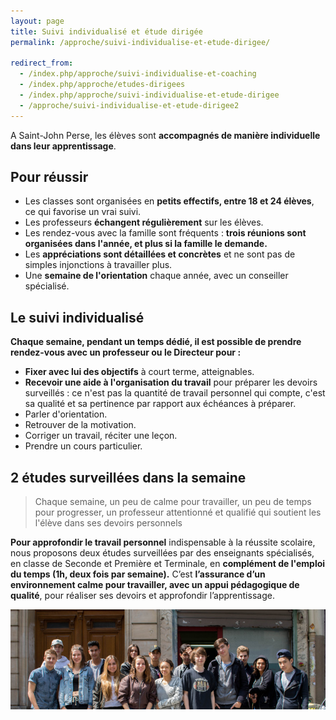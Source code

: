 ```yaml
---
layout: page
title: Suivi individualisé et étude dirigée
permalink: /approche/suivi-individualise-et-etude-dirigee/

redirect_from:
  - /index.php/approche/suivi-individualise-et-coaching
  - /index.php/approche/etudes-dirigees
  - /index.php/approche/suivi-individualise-et-etude-dirigee
  - /approche/suivi-individualise-et-etude-dirigee2
---
```


A Saint-John Perse, les élèves sont **accompagnés de manière individuelle dans leur apprentissage**. 

## Pour réussir

* Les classes sont organisées en **petits effectifs, entre 18 et 24 élèves**, ce qui favorise un vrai suivi.
* Les professeurs **échangent régulièrement** sur les élèves.
* Les rendez-vous avec la famille sont fréquents : **trois réunions sont organisées dans l'année, et plus si la famille le demande.** 
* Les **appréciations sont détaillées et concrètes** et ne sont pas de simples injonctions à travailler plus.
* Une **semaine de l'orientation** chaque année, avec un conseiller spécialisé.

## Le suivi individualisé

**Chaque semaine, pendant un temps dédié, il est possible de prendre rendez-vous avec un professeur ou le Directeur pour :**

* **Fixer avec lui des objectifs** à court terme, atteignables.
* **Recevoir une aide à l'organisation du travail** pour préparer les devoirs surveillés : ce n'est pas la quantité de travail personnel qui compte, c'est sa qualité et sa pertinence par rapport aux échéances à préparer. 
* Parler d'orientation.
* Retrouver de la motivation.
* Corriger un travail, réciter une leçon.
* Prendre un cours particulier.

## 2 études surveillées dans la semaine

> Chaque semaine, un peu de calme pour travailler, un peu de temps pour progresser, un professeur attentionné et qualifié qui soutient les l'élève dans ses devoirs personnels

**Pour approfondir le travail personnel** indispensable à la réussite scolaire, nous proposons deux études surveillées par des enseignants spécialisés, en classe de Seconde et Première et Terminale, en **complément de l'emploi du temps (1h, deux fois par semaine).** C’est **l’assurance d’un environnement calme pour travailler, avec un appui pédagogique de qualité**, pour réaliser ses devoirs et approfondir l’apprentissage.

![Étude dirigée - École Saint John Perse](/images/classe.jpg)

